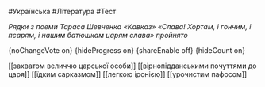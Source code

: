 #Українська #Література #Тест

*Рядки з поеми Тараса Шевченка «Кавказ» «Слава! Хортам, і гончим, і псарям, і нашим батюшкам царям слава» пройнято*

{noChangeVote on}
{hideProgress on}
{shareEnable off}
{hideCount on}

[[захватом величчю царської особи]]
[[вірнопідданськими почуттями до царя]]
[[їдким сарказмом]]
[[легкою іронією]]
[[урочистим пафосом]]
